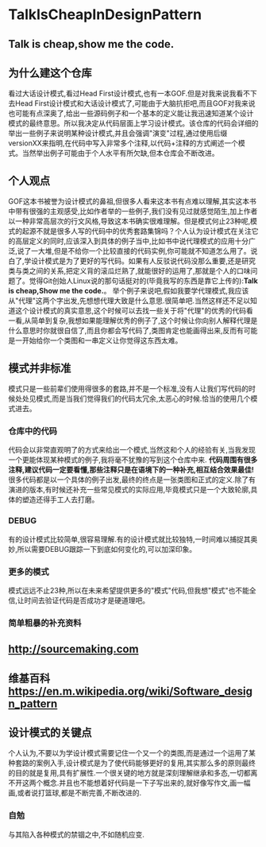 # TalkIsCheapInDesignPattern
## Talk is cheap,show me the code.

## 为什么建这个仓库
 看过大话设计模式,看过Head First设计模式,也有一本GOF.但是对我来说我看不下去Head First设计模式和大话设计模式了,可能由于大脑抗拒吧,而且GOF对我来说也可能有点深奥了,给出一些源码例子和一个基本的定义能让我迅速知道某个设计模式的最终意思。所以我决定从代码层面上学习设计模式。该仓库的代码会详细的举出一些例子来说明某种设计模式,并且会强调"演变"过程,通过使用后缀versionXX来指明,在代码中写入非常多个注释,以代码+注释的方式阐述一个模式。当然举出例子可能由于个人水平有所欠缺,但本仓库会不断改进。

## 个人观点
GOF这本书被誉为设计模式的鼻祖,但很多人看来这本书有点难以理解,其实这本书中带有很强的主观感受,比如作者举的一些例子,我们没有见过就感觉陌生,加上作者以一种非常高层次的行文风格,导致这本书确实很难理解。但是模式何止23种呢,模式的起源不就是很多人写的代码中的优秀套路集锦吗？个人认为设计模式在关注它的高层定义的同时,应该深入到具体的例子当中,比如书中说代理模式的应用十分广泛,说了一大堆,但是不给你一个比较直接的代码实例,你可能就不知道怎么用了。说白了,学设计模式是为了更好的写代码。如果有人反驳说代码没那么重要,还是研究类与类之间的关系,把定义背的滚瓜烂熟了,就能很好的运用了,那就是个人的口味问题了。觉得Git创始人Linux说的那句话挺对的(毕竟我写的东西是靠它上传的):**Talk is cheap,Show me the code.**。 举个例子来说吧,假如我要学代理模式,我应该从"代理"这两个字出发,先想想代理大致是什么意思.很简单吧.当然这样还不足以知道这个设计模式的真实意思,这个时候可以去找一些关于将"代理"的优秀的代码看一看,从简单到复杂,我想如果能理解优秀的例子了,这个时候让你向别人解释代理是什么意思时你就很自信了,而且你都会写代码了,类图肯定也能画得出来,反而有可能是一开始给你一个类图和一串定义让你觉得这东西太难。


## 模式并非标准
模式只是一些前辈们使用得很多的套路,并不是一个标准,没有人让我们写代码的时候处处见模式,而是当我们觉得我们的代码太冗余,太恶心的时候.恰当的使用几个模式进去。 
 
### 仓库中的代码
代码会以非常直观明了的方式来给出一个模式,当然这和个人的经验有关,当我发现一个更能体现某种模式的例子,我将毫不犹豫的写到这个仓库中来.
 **代码周围有很多注释,建议代码一定要看懂,那些注释只是在语境下的一种补充,相互结合效果最佳!** 很多代码都是以一个具体的例子出发,最终的终点是一张类图和正式的定义.除了有演进的版本,有时候还补充一些常见模式的实际应用,毕竟模式只是一个大致轮廓,具体的塑造还得手工人去打磨。

### DEBUG
有的设计模式比较简单,很容易理解.有的设计模式就比较独特,一时间难以捕捉其奥妙,所以需要DEBUG跟踪一下到底如何变化的,可以加深印象。

### 更多的模式
模式远远不止23种,所以在未来希望提供更多的"模式"代码,但我想"模式"也不能全信,让时间去验证代码是否成功才是硬道理吧。

### 简单粗暴的补充资料

## http://sourcemaking.com 
## 维基百科  https://en.m.wikipedia.org/wiki/Software_design_pattern

## 设计模式的关键点

个人认为,不要以为学设计模式需要记住一个又一个的类图,而是通过一个运用了某种套路的案例入手,设计模式是为了使代码能够更好的复用,其实那么多的原则最终的目的就是复用,具有扩展性.一个很关键的地方就是深刻理解继承和多态,一切都离不开这两个概念.并且也不能想着好代码是一下子写出来的,就好像写作文,画一幅画,或者说打篮球,都是不断完善,不断改进的.

### 自勉
与其陷入各种模式的禁锢之中,不如随机应变.

